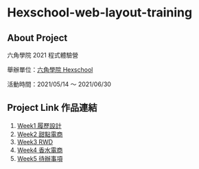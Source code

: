 # Hexschool-web-layout-training
## About Project
六角學院 2021 程式體驗營

舉辦單位：[六角學院 Hexschool](https://www.hexschool.com/ "六角學院 Hexschool")

活動時間：2021/05/14 ～ 2021/06/30

## Project Link 作品連結
1. [Week1 履歷設計](https://tairong225.github.io/Hexschool-web-layout-training/week1/ "Week1 履歷設計")
2. [Week2 甜點電商](https://tairong225.github.io/Hexschool-web-layout-training/week2/ "Week2 甜點電商")
3. [Week3 RWD](https://tairong225.github.io/Hexschool-web-layout-training/week3/ "Week3 RWD")
4. [Week4 香水電商](https://tairong225.github.io/Hexschool-web-layout-training/week4/ "Week4 香水電商")
5. [Week5 待辦事項](https://tairong225.github.io/Hexschool-web-layout-training/week5/ "Week5 待辦事項")
